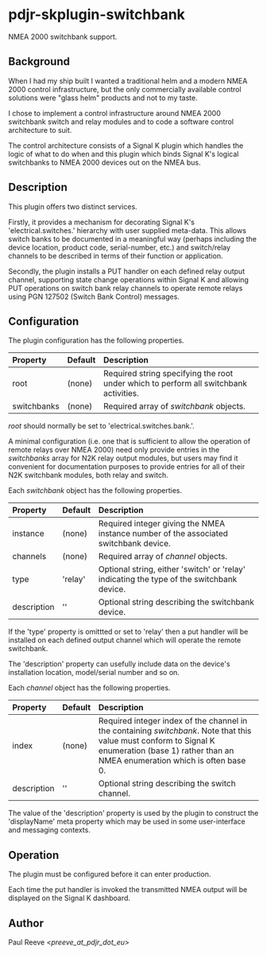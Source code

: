 # pdjr-skplugin-switchbank

NMEA 2000 switchbank support.

## Background

When I had my ship built I wanted a traditional helm and a modern
NMEA 2000 control infrastructure, but the only commercially available
control solutions were "glass helm" products and not to my taste.

I chose to implement a control infrastructure around NMEA 2000
switchbank switch and relay modules and to code a software control
architecture to suit.

The control architecture consists of a Signal K plugin which handles
the logic of what to do when and this plugin which binds Signal K's
logical switchbanks to NMEA 2000 devices out on the NMEA bus.

## Description

This plugin offers two distinct services.

Firstly, it provides a mechanism for decorating Signal K's
'electrical.switches.' hierarchy with user supplied meta-data.
This allows switch banks to be documented in a meaningful way (perhaps
including the device location, product code, serial-number, etc.) and
switch/relay channels to be described in terms of their function or
application.

Secondly, the plugin installs a PUT handler on each defined relay
output channel, supporting state change operations within Signal K and
allowing PUT operations on switch bank relay channels to operate remote
relays using PGN 127502 (Switch Bank Control) messages.

## Configuration

The plugin configuration has the following properties.

| Property    | Default | Description |
| :---------- | :------ | :---------- |
| root        | (none)  | Required string specifying the root under which to perform all switchbank activities. |
| switchbanks | (none)  | Required array of *switchbank* objects. |

*root* should normally be set to 'electrical.switches.bank.'.

A minimal configuration (i.e. one that is sufficient to allow the
operation of remote relays over NMEA 2000) need only provide entries in
the *switchbanks* array for N2K relay output modules, but users may
find it convenient for documentation purposes to provide entries for
all of their N2K switchbank modules, both relay and switch.

Each *switchbank* object has the following properties.

| Property     | Default | Description |
| :----------- | :------ | :---------- |
| instance     | (none)  | Required integer giving the NMEA instance number of the associated switchbank device. |
| channels     | (none)  | Required array of *channel* objects. |
| type         | 'relay' | Optional string, either 'switch' or 'relay' indicating the type of the switchbank device. |
| description  | ''      | Optional string describing the switchbank device. |

If the 'type' property is omittted or set to 'relay' then a put handler
will be installed on each defined output channel which will operate the
remote switchbank.

The 'description' property can usefully include data on the device's
installation location, model/serial number and so on.

Each *channel* object has the following properties.

| Property     | Default | Description |
| :----------- | :------ | :---------- |
| index        | (none)  | Required integer index of the channel in the containing *switchbank*. Note that this value must conform to Signal K enumeration (base 1) rather than an NMEA enumeration which is often base 0. |
| description  | ''      | Optional string describing the switch channel. |

The value of the 'description' property is used by the plugin to
construct the 'displayName' meta property which may be used in some
user-interface and messaging contexts.

## Operation

The plugin must be configured before it can enter production.

Each time the put handler is invoked the transmitted NMEA output
will be displayed on the Signal K dashboard.

## Author

Paul Reeve <*preeve_at_pdjr_dot_eu*>
